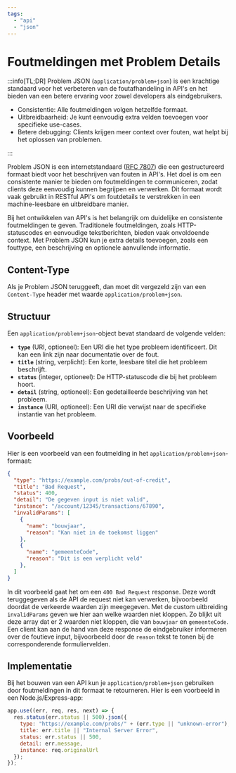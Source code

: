 ```yaml
---
tags:
  - "api"
  - "json"
---
```


# Foutmeldingen met Problem Details

:::info[TL;DR]
Problem JSON (`application/problem+json`) is een krachtige standaard voor het verbeteren van de foutafhandeling in API's en het bieden van een betere ervaring voor zowel developers als eindgebruikers.

- Consistentie: Alle foutmeldingen volgen hetzelfde formaat.
- Uitbreidbaarheid: Je kunt eenvoudig extra velden toevoegen voor specifieke use-cases.
- Betere debugging: Clients krijgen meer context over fouten, wat helpt bij het oplossen van problemen.

:::

Problem JSON is een internetstandaard ([RFC 7807](https://datatracker.ietf.org/doc/html/rfc7807)) die een gestructureerd formaat biedt voor het beschrijven van fouten in API's. Het doel is om een consistente manier te bieden om foutmeldingen te communiceren, zodat clients deze eenvoudig kunnen begrijpen en verwerken. Dit formaat wordt vaak gebruikt in RESTful API's om foutdetails te verstrekken in een machine-leesbare en uitbreidbare manier.

Bij het ontwikkelen van API's is het belangrijk om duidelijke en consistente foutmeldingen te geven. Traditionele foutmeldingen, zoals HTTP-statuscodes en eenvoudige tekstberichten, bieden vaak onvoldoende context. Met Problem JSON kun je extra details toevoegen, zoals een fouttype, een beschrijving en optionele aanvullende informatie.

## Content-Type

Als je Problem JSON teruggeeft, dan moet dit vergezeld zijn van een `Content-Type` header met waarde `application/problem+json`.

## Structuur

Een `application/problem+json`-object bevat standaard de volgende velden:

- **`type`** (URI, optioneel): Een URI die het type probleem identificeert. Dit kan een link zijn naar documentatie over de fout.
- **`title`** (string, verplicht): Een korte, leesbare titel die het probleem beschrijft.
- **`status`** (integer, optioneel): De HTTP-statuscode die bij het probleem hoort.
- **`detail`** (string, optioneel): Een gedetailleerde beschrijving van het probleem.
- **`instance`** (URI, optioneel): Een URI die verwijst naar de specifieke instantie van het probleem.

## Voorbeeld

Hier is een voorbeeld van een foutmelding in het `application/problem+json`-formaat:

```json
{
  "type": "https://example.com/probs/out-of-credit",
  "title": "Bad Request",
  "status": 400,
  "detail": "De gegeven input is niet valid",
  "instance": "/account/12345/transactions/67890",
  "invalidParams": [
    {
      "name": "bouwjaar",
      "reason": "Kan niet in de toekomst liggen"
    },
    {
      "name": "gemeenteCode",
      "reason": "Dit is een verplicht veld"
    },
  ]
}
```

In dit voorbeeld gaat het om een `400 Bad Request` response. Deze wordt teruggegeven als de API de request niet kan verwerken, bijvoorbeeld doordat de verkeerde waarden zijn meegegeven. Met de custom uitbreiding `invalidParams` geven we hier aan welke waarden niet kloppen. Zo blijkt uit deze array dat er 2 waarden niet kloppen, die van `bouwjaar` en `gemeenteCode`. Een client kan aan de hand van deze response de eindgebruiker informeren over de foutieve input, bijvoorbeeld door de `reason` tekst te tonen bij de corresponderende formuliervelden.

## Implementatie

Bij het bouwen van een API kun je `application/problem+json` gebruiken door foutmeldingen in dit formaat te retourneren. Hier is een voorbeeld in een Node.js/Express-app:

```javascript
app.use((err, req, res, next) => {
  res.status(err.status || 500).json({
    type: "https://example.com/probs/" + (err.type || "unknown-error"),
    title: err.title || "Internal Server Error",
    status: err.status || 500,
    detail: err.message,
    instance: req.originalUrl
  });
});
```
